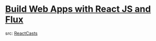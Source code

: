 # [Build Web Apps with React JS and Flux](https://www.udemy.com/learn-and-understand-reactjs/learn/#/)
src: [ReactCasts](https://github.com/StephenGrider/ReactCasts)
